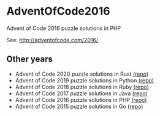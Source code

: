 # AdventOfCode2016

Advent of Code 2016 puzzle solutions in PHP

See: http://adventofcode.com/2016/

##  Other years

- Advent of Code 2020 puzzle solutions in Rust [(repo)](https://github.com/mevdschee/AdventOfCode2020)
- Advent of Code 2019 puzzle solutions in Python [(repo)](https://github.com/mevdschee/AdventOfCode2019)
- Advent of Code 2018 puzzle solutions in Ruby [(repo)](https://github.com/mevdschee/AdventOfCode2018)
- Advent of Code 2017 puzzle solutions in Java [(repo)](https://github.com/mevdschee/AdventOfCode2017)
- Advent of Code 2016 puzzle solutions in PHP [(repo)](https://github.com/mevdschee/AdventOfCode2016)
- Advent of Code 2015 puzzle solutions in Go [(repo)](https://github.com/mevdschee/AdventOfCode2015)
